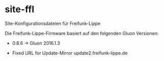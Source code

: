 # site-ffl
Site-Konfigurationsdateien für Freifunk-Lippe

Die Freifunk-Lippe-Firmware basiert auf den folgenden Gluon Versionen:

* 0.8.6 -> Gluon 2016.1.3

- Fixed URL for Update-Mirror update2.freifunk-lippe.de
